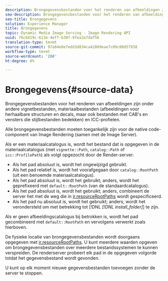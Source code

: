 ```yaml
---
description: Brongegevensbestanden voor het renderen van afbeeldingen zijn onder andere vignetbestanden, materiaalbestanden (afbeeldingen voor herhaalbare structuren en decals, maar ook bestanden met CAB's en vensters die stijlbestanden bedekken) en ICC-profielen.
seo-description: Brongegevensbestanden voor het renderen van afbeeldingen zijn onder andere vignetbestanden, materiaalbestanden (afbeeldingen voor herhaalbare structuren en decals, maar ook bestanden met CAB's en vensters die stijlbestanden bedekken) en ICC-profielen.
seo-title: Brongegevens
solution: Experience Manager
title: Brongegevens
topic: Dynamic Media Image Serving - Image Rendering API
uuid: 76c6419c-613e-4eff-b30f-9fea2a7daf5b
translation-type: tm+mt
source-git-commit: 97a84e8e7edd3d834ca42069eae7c09c00d57938
workflow-type: tm+mt
source-wordcount: '288'
ht-degree: 0%

---
```



# Brongegevens{#source-data}

Brongegevensbestanden voor het renderen van afbeeldingen zijn onder andere vignetbestanden, materiaalbestanden (afbeeldingen voor herhaalbare structuren en decals, maar ook bestanden met CAB&#39;s en vensters die stijlbestanden bedekken) en ICC-profielen.

Alle brongegevensbestanden moeten toegankelijk zijn voor de native code-component van Image Rendering (samen met de Image Server).

Als er een materiaalcatalogus is, wordt het bestand dat is opgegeven in de materiaalcatalogus (met `vignette::Path`, `catalog::Path` of `icc::ProfilePath`) als volgt opgezocht door de Render-server:

* Als het pad absoluut is, wordt het ongewijzigd gebruikt.
* Als het pad relatief is, wordt het voorafgegaan door `catalog::RootPath` (uit een benoemde materiaalcatalogus).
* Als het pad absoluut is, wordt het gebruikt; anders, wordt het geprefixeerd met `default::RootPath` (van de standaardcatalogus).
* Als het pad absoluut is, wordt het gebruikt; anders, combineert de server het met de weg die in [ir.resourceRootPaths](../../../../../../ir-api/server-admin/image-rendering-api-ref/c-ir-server-administration/c-ir-configuration-settings-reference/c-ir-resource-root-folders.md#concept-39a34d2239934079bb396e1bf568a9c2) wordt gespecificeerd.
* Als het pad nu absoluut is, wordt het gebruikt; anders, wordt het verondersteld om met betrekking tot [!DNL *[!DNL install_folder]*] te zijn.

Als er geen afbeeldingscatalogus bij betrokken is, wordt het pad gecombineerd met `default::RootPath` en vervolgens verwerkt zoals hierboven.

De fysieke locatie van brongegevensbestanden wordt doorgaans opgegeven met [ir.resourceRootPaths](../../../../../../ir-api/server-admin/image-rendering-api-ref/c-ir-server-administration/c-ir-configuration-settings-reference/c-ir-resource-root-folders.md#concept-39a34d2239934079bb396e1bf568a9c2). U kunt meerdere waarden opgeven om brongegevensbestanden over meerdere bestandssystemen te kunnen verspreiden. De renderserver probeert elk pad in de opgegeven volgorde totdat het gegevensbestand wordt gevonden.

U kunt op elk moment nieuwe gegevensbestanden toevoegen zonder de server te stoppen.
